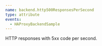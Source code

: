 ```yaml
---
name: backend.http500ResponsesPerSecond
type: attribute
events:
  - HAProxyBackendSample
---
```


HTTP responses with 5xx code per second.